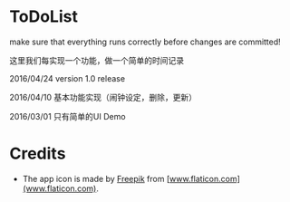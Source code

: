 # ToDoList

make sure that everything runs correctly before changes are committed!

这里我们每实现一个功能，做一个简单的时间记录

2016/04/24 version 1.0 release

2016/04/10 基本功能实现（闹钟设定，删除，更新）

2016/03/01 只有简单的UI Demo


# Credits

- The app icon is made by [Freepik](http://www.flaticon.com/authors/freepik) from [www.flaticon.com](www.flaticon.com).
